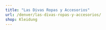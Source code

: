 ```yaml
---
title: "Las Divas Ropas y Accesorios"
url: /denver/las-divas-ropas-y-accesorios/
shop: Kleidung
---
```

